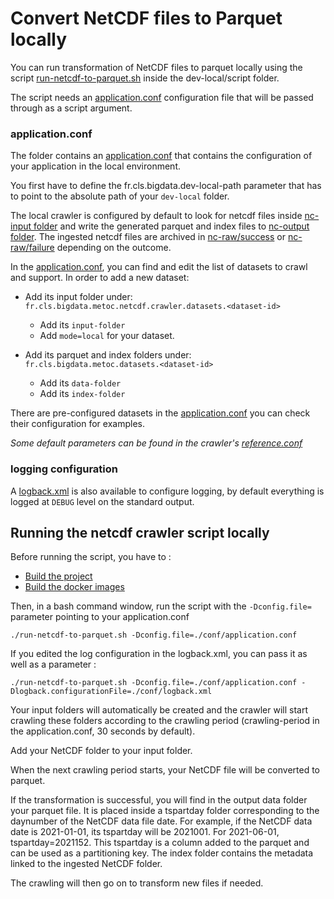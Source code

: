 # Convert NetCDF files to Parquet locally
You can run transformation of NetCDF files to parquet locally using the script [run-netcdf-to-parquet.sh](./dev-local/script/run-netcdf-to-parquet.sh)
 inside the dev-local/script folder.
 
 The script needs an [application.conf](script/conf/application.conf) configuration file that will be passed through as a script argument. 


### application.conf

The folder contains an [application.conf](script/conf/application.conf)
that contains the configuration of your application in the local
environment.
 
You first have to define the fr.cls.bigdata.dev-local-path parameter that has to point to the absolute path of your
`dev-local` folder. 

The local crawler is configured by default to look for netcdf files
inside [nc-input folder](./nc-input) and write the generated
parquet and index files to [nc-output folder](./nc-output). The
ingested netcdf files are archived in
[nc-raw/success](./nc-raw/success) or
[nc-raw/failure](./nc-raw/failure) depending on the outcome.

In the [application.conf](./script/conf/application.conf), you can find and
edit the list of datasets to crawl and support. In order to add a new
dataset:
+ Add its input folder under:
  `fr.cls.bigdata.metoc.netcdf.crawler.datasets.<dataset-id>`  
    + Add its `input-folder`
    + Add `mode=local` for your dataset.
+ Add its parquet and index folders under:
  `fr.cls.bigdata.metoc.datasets.<dataset-id>`
  
  + Add its `data-folder`
  + Add its `index-folder`

There are pre-configured datasets in the
[application.conf](./script/conf/application.conf) you can check their
configuration for examples.

*Some default parameters can be found in the crawler's [reference.conf](../core/parquet-cube-ingestion/src/main/resources/reference.conf)*

### logging configuration

A [logback.xml](.script/conf/logback.xml) is also available to configure
logging, by default everything is logged at `DEBUG` level on the
standard output.

## Running the netcdf crawler script locally

Before running the script, you have to :
+ [Build the project](../README.md#building-parquet-cube-project)
+ [Build the docker images](../README.md#building-the-docker-images)

Then, in a bash command window, run the script with the `-Dconfig.file=` parameter pointing to your application.conf
```
./run-netcdf-to-parquet.sh -Dconfig.file=./conf/application.conf
```

If you edited the log configuration in the logback.xml, you can pass it as well as a parameter :
```
./run-netcdf-to-parquet.sh -Dconfig.file=./conf/application.conf -Dlogback.configurationFile=./conf/logback.xml
```
 
Your input folders will automatically be created and the crawler will start crawling these folders according to the crawling period (crawling-period in the application.conf, 30 seconds by default). 

Add your NetCDF folder to your input folder.

When the next crawling period starts, your NetCDF file will be converted to parquet.

If the transformation is successful, you will find in the output data folder your parquet file. It is placed inside a tspartday folder corresponding to the daynumber of the NetCDF data file date. 
For example, if the NetCDF data date is 2021-01-01, its tspartday will be 2021001. For 2021-06-01, tspartday=2021152.
This tspartday is a column added to the parquet and can be used as a partitioning key.
The index folder contains the metadata linked to the ingested NetCDF folder.

The crawling will then go on to transform new files if needed.

